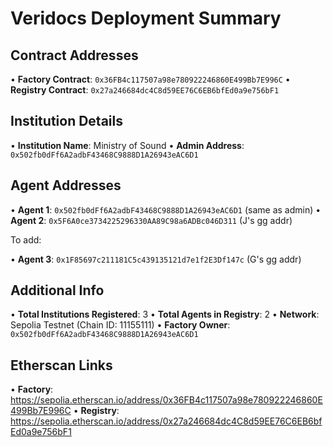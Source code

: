 # Veridocs Deployment Summary

## Contract Addresses

• **Factory Contract**: `0x36FB4c117507a98e780922246860E499Bb7E996C` • **Registry Contract**:
`0x27a246684dc4C8d59EE76C6EB6bfEd0a9e756bF1`

## Institution Details

• **Institution Name**: Ministry of Sound • **Admin Address**: `0x502fb0dFf6A2adbF43468C9888D1A26943eAC6D1`

## Agent Addresses

• **Agent 1**: `0x502fb0dFf6A2adbF43468C9888D1A26943eAC6D1` (same as admin) • **Agent 2**:
`0x5F6A0ce3734225296330AA89C98a6ADBc046D311` (J's gg addr)

To add:

• **Agent 3**: `0x1F85697c211181C5c439135121d7e1f2E3Df147c` (G's gg addr)

## Additional Info

• **Total Institutions Registered**: 3 • **Total Agents in Registry**: 2 • **Network**: Sepolia Testnet (Chain
ID: 11155111) • **Factory Owner**: `0x502fb0dFf6A2adbF43468C9888D1A26943eAC6D1`

## Etherscan Links

• **Factory**: https://sepolia.etherscan.io/address/0x36FB4c117507a98e780922246860E499Bb7E996C • **Registry**:
https://sepolia.etherscan.io/address/0x27a246684dc4C8d59EE76C6EB6bfEd0a9e756bF1
